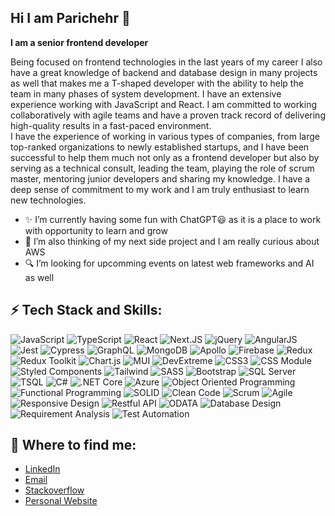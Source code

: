 ## Hi I am Parichehr 👋

<!--
**parichehrmohebbi/parichehrmohebbi** is a ✨ _special_ ✨ repository because its `README.md` (this file) appears on your GitHub profile.

Here are some ideas to get you started:
-->

<strong> I am a senior frontend developer </strong>

Being focused on frontend technologies in the last years of my career I also have a great knowledge of backend and database design in many projects as well that makes me a T-shaped developer with the ability to help the team in many phases of system development. I have an extensive experience working with JavaScript and React. I am committed to working collaboratively with agile teams and have a proven track record of delivering high-quality results in a fast-paced environment.<br/>
I have the experience of working in various types of companies, from large top-ranked organizations to newly established startups, and I have been successful to help them much not only as a frontend developer but also by serving as a technical consult, leading the team, playing the role of scrum master, mentoring junior developers and sharing my knowledge. I have a deep sense of commitment to my work and I am truly enthusiast to learn new technologies.

- ✨ I’m currently having some fun with ChatGPT😃 as it is a place to work with opportunity to learn and grow
- 🌱 I’m also thinking of my next side project and I am really curious about AWS
- 🔍 I’m looking for upcomming events on latest web frameworks and AI as well

## ⚡ Tech Stack and Skills:

![JavaScript](https://img.shields.io/badge/-JavaScript-gray) ![TypeScript](https://img.shields.io/badge/-TypeScript-gray) ![React](https://img.shields.io/badge/-React-gray) ![Next.JS](https://img.shields.io/badge/-Next.JS-gray) ![jQuery](https://img.shields.io/badge/-jQuery-gray) ![AngularJS](https://img.shields.io/badge/-AngularJS-gray) ![Jest](https://img.shields.io/badge/-Jest-blue) ![Cypress](https://img.shields.io/badge/-Cypress-blue) ![GraphQL](https://img.shields.io/badge/GraphQL-orange) ![MongoDB](https://img.shields.io/badge/MongoDB-orange) ![Apollo](https://img.shields.io/badge/Apollo-orange) ![Firebase](https://img.shields.io/badge/Firebase-orange) ![Redux](https://img.shields.io/badge/-Redux-green) ![Redux Toolkit](https://img.shields.io/badge/-Redux%20Toolkit-green) ![Chart.js](https://img.shields.io/badge/-Chart.js-green) ![MUI](https://img.shields.io/badge/-MUI-green) ![DevExtreme](https://img.shields.io/badge/-DevExtreme-green) ![CSS3](https://img.shields.io/badge/-CSS3-red) ![CSS Module](https://img.shields.io/badge/-CSS%20Module-red) ![Styled Components](https://img.shields.io/badge/-Styled%20Components-red) ![Tailwind](https://img.shields.io/badge/-Tailwind%20CSS-red) ![SASS](https://img.shields.io/badge/-SASS-red) ![Bootstrap](https://img.shields.io/badge/-Bootstrap-red) ![SQL Server](https://img.shields.io/badge/-SQL%20Server-yellow) ![TSQL](https://img.shields.io/badge/-TSQL-yellow) ![C#](https://img.shields.io/badge/-C%23-yellow) ![.NET Core](https://img.shields.io/badge/-.NET%20Core-yellow) ![Azure](https://img.shields.io/badge/-Azure-yellow)
![Object Oriented Programming](https://img.shields.io/badge/-Object%20Oriented%20Programming-gray) ![Functional Programming](https://img.shields.io/badge/-Functional%20Programming-gray) ![SOLID](https://img.shields.io/badge/-SOLID-gray) ![Clean Code](https://img.shields.io/badge/-Clean%20Code-gray) ![Scrum](https://img.shields.io/badge/-Scrum-blue) ![Agile](https://img.shields.io/badge/-Agile-blue) ![Responsive Design](https://img.shields.io/badge/-Responsive%20Design-green) ![Restful API](https://img.shields.io/badge/-Restful%20API-green) ![ODATA](https://img.shields.io/badge/-ODATA-green) ![Database Design](https://img.shields.io/badge/-Database%20Design-green) ![Requirement Analysis](https://img.shields.io/badge/-Requirement%20Analysis-green) ![Test Automation](https://img.shields.io/badge/-Test%20Automation-red)

## 📝 Where to find me:

- [LinkedIn](https://www.linkedin.com/in/parichehr-mohebbi/)
- [Email](mailto:parichehr_mohebbi@yahoo.com)
- [Stackoverflow](https://stackoverflow.com/users/4865619/parichehr-mohebbi)
- [Personal Website](https://personal-portfolio-three-blond.vercel.app/)
